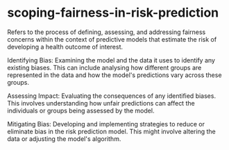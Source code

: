 # scoping-fairness-in-risk-prediction

Refers to the process of defining, assessing, and addressing fairness concerns within the context of predictive models that estimate the risk of developing a health outcome of interest.

Identifying Bias: Examining the model and the data it uses to identify any existing biases. This can include analysing how different groups are represented in the data and how the model's predictions vary across these groups.

Assessing Impact: Evaluating the consequences of any identified biases. This involves understanding how unfair predictions can affect the individuals or groups being assessed by the model.

Mitigating Bias: Developing and implementing strategies to reduce or eliminate bias in the risk prediction model. This might involve altering the data or adjusting the model's algorithm.
